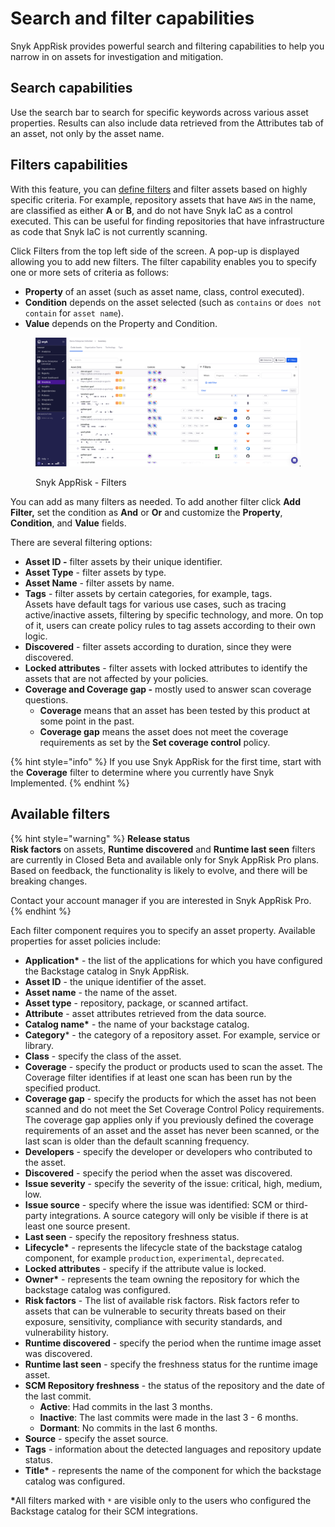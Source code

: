 # Search and filter capabilities

Snyk AppRisk provides powerful search and filtering capabilities to help you narrow in on assets for investigation and mitigation.

## Search capabilities

Use the search bar to search for specific keywords across various asset properties. Results can also include data retrieved from the Attributes tab of an asset, not only by the asset name.

## Filters capabilities

With this feature, you can [define filters](../policies-for-snyk-apprisk/create-policies.md#define-filters) and filter assets based on highly specific criteria. For example, repository assets that have `AWS` in the name, are classified as either **A** or **B**, and do not have Snyk IaC as a control executed. This can be useful for finding repositories that have infrastructure as code that Snyk IaC is not currently scanning.

Click Filters from the top left side of the screen. A pop-up is displayed allowing you to add new filters. The filter capability enables you to specify one or more sets of criteria as follows:

* **Property** of an asset (such as asset name, class, control executed).
* **Condition** depends on the asset selected (such as `contains` or `does not contain` for `asset name`).
* **Value** depends on the Property and Condition.

<figure><img src="../../../.gitbook/assets/Filters - new UI.png" alt="AppRisk - Filters"><figcaption><p>Snyk AppRisk - Filters</p></figcaption></figure>

You can add as many filters as needed. To add another filter click **Add Filter,** set the condition as **And** or **Or** and customize the **Property**, **Condition**, and **Value** fields.

There are several filtering options:

* **Asset ID -** filter assets by their unique identifier.
* **Asset Type** - filter assets by type.
* **Asset Name** - filter assets by name.
* **Tags** - filter assets by certain categories, for example, tags.\
  Assets have default tags for various use cases, such as tracing active/inactive assets, filtering by specific technology, and more. On top of it, users can create policy rules to tag assets according to their own logic.
* **Discovered** - filter assets according to duration, since they were discovered.
* **Locked attributes** - filter assets with locked attributes to identify the assets that are not affected by your policies.
* **Coverage and Coverage gap -** mostly used to answer scan coverage questions.
  * **Coverage** means that an asset has been tested by this product at some point in the past.
  * **Coverage gap** means the asset does not meet the coverage requirements as set by the **Set coverage control** policy.

{% hint style="info" %}
If you use Snyk AppRisk for the first time, start with the **Coverage** filter to determine where you currently have Snyk Implemented.
{% endhint %}

## Available filters

{% hint style="warning" %}
**Release status**\
**Risk factors** on assets, **Runtime discovered** and **Runtime last seen** filters are currently in Closed Beta and available only for Snyk AppRisk Pro plans. Based on feedback, the functionality is likely to evolve, and there will be breaking changes.

Contact your account manager if you are interested in Snyk AppRisk Pro.
{% endhint %}

Each filter component requires you to specify an asset property. Available properties for asset policies include:

* **Application\*** - the list of the applications for which you have configured the Backstage catalog in Snyk AppRisk.
* **Asset ID** - the unique identifier of the asset.
* **Asset name** - the name of the asset.
* **Asset type** - repository, package, or scanned artifact.
* **Attribute** - asset attributes retrieved from the data source.
* **Catalog name\*** - the name of your backstage catalog.
* **Category**\* - the category of a repository asset. For example, service or library.
* **Class** - specify the class of the asset.
* **Coverage** - specify the product or products used to scan the asset. The Coverage filter identifies if at least one scan has been run by the specified product.
* **Coverage gap** - specify the products for which the asset has not been scanned and do not meet the Set Coverage Control Policy requirements. The coverage gap applies only if you previously defined the coverage requirements of an asset and the asset has never been scanned, or the last scan is older than the default scanning frequency.
* **Developers** - specify the developer or developers who contributed to the asset.
* **Discovered** - specify the period when the asset was discovered.
* **Issue severity** - specify the severity of the issue: critical, high, medium, low.
* **Issue source** - specify where the issue was identified: SCM or third-party integrations. A source category will only be visible if there is at least one source present.
* **Last seen** - specify the repository freshness status.
* **Lifecycle\*** - represents the lifecycle state of the backstage catalog component, for example `production`, `experimental`, `deprecated`.
* **Locked attributes** - specify if the attribute value is locked.
* **Owner\*** - represents the team owning the repository for which the backstage catalog was configured.
* **Risk factors** - The list of available risk factors. Risk factors refer to assets that can be vulnerable to security threats based on their exposure, sensitivity, compliance with security standards, and vulnerability history.
* **Runtime discovered** - specify the period when the runtime image asset was discovered.
* **Runtime last seen** - specify the freshness status for the runtime image asset.
* **SCM Repository freshness** - the status of the repository and the date of the last commit.
  * **Active**: Had commits in the last 3 months.
  * **Inactive**: The last commits were made in the last 3 - 6 months.
  * **Dormant**: No commits in the last 6 months.
* **Source** - specify the asset source.
* **Tags** - information about the detected languages and repository update status.
* **Title\*** - represents the name of the component for which the backstage catalog was configured.

**\***&#x41;ll filters marked with `*` are visible only to the users who configured the Backstage catalog for their SCM integrations.
